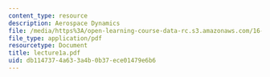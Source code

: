 ```yaml
---
content_type: resource
description: Aerospace Dynamics
file: /media/https%3A/open-learning-course-data-rc.s3.amazonaws.com/16-61-aerospace-dynamics-spring-2003/db1147374a633a4b0b37ece01479e6b6_lecture1a.pdf
file_type: application/pdf
resourcetype: Document
title: lecture1a.pdf
uid: db114737-4a63-3a4b-0b37-ece01479e6b6
---
```

